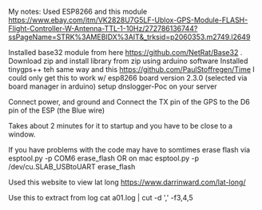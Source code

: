 My notes:
Used ESP8266
and this module
https://www.ebay.com/itm/VK2828U7G5LF-Ublox-GPS-Module-FLASH-Flight-Controller-W-Antenna-TTL-1-10Hz/272786136744?ssPageName=STRK%3AMEBIDX%3AIT&_trksid=p2060353.m2749.l2649

Installed base32 module from here https://github.com/NetRat/Base32 . Download zip and install library from zip using arduino software
Installed tinygps++ teh same way
and this https://github.com/PaulStoffregen/Time
I could only get this to work w/ esp8266 board version 2.3.0 (selected via board manager in arduino)
setup dnslogger-Poc on your server

Connect power, and ground and Connect the TX pin of the GPS to the D6 pin of the ESP (the Blue wire)

Takes about 2 minutes for it to startup and you have to be close to a window.

If you have problems with the code may have to somtimes erase flash via
esptool.py -p COM6 erase_flash
OR
on mac
esptool.py -p /dev/cu.SLAB_USBtoUART erase_flash


Used this website to view lat long
https://www.darrinward.com/lat-long/

Use this to extract from log
cat a01.log | cut -d ',' -f3,4,5

